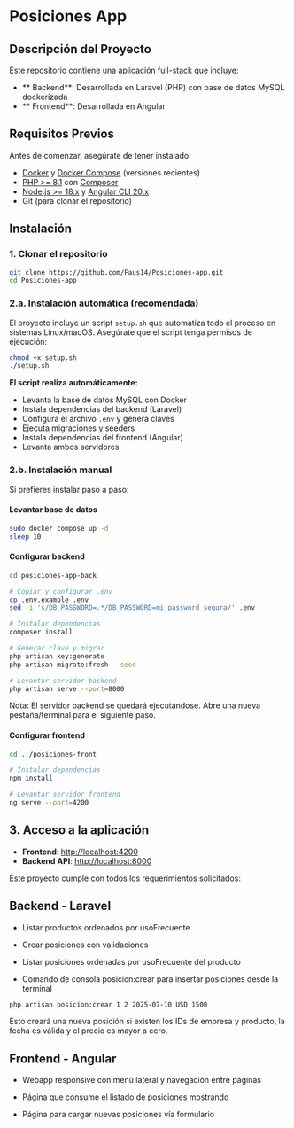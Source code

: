# Posiciones App


## Descripción del Proyecto

Este repositorio contiene una aplicación full-stack que incluye:

- ** Backend**: Desarrollada en Laravel (PHP) con base de datos MySQL dockerizada
- ** Frontend**: Desarrollada en Angular

## Requisitos Previos

Antes de comenzar, asegúrate de tener instalado:

- [Docker](https://www.docker.com/) y [Docker Compose](https://docs.docker.com/compose/) (versiones recientes)  
- [PHP >= 8.1](https://www.php.net/) con [Composer](https://getcomposer.org/)  
- [Node.js >= 18.x](https://nodejs.org/) y [Angular CLI 20.x](https://angular.dev/)  
- Git (para clonar el repositorio)

##  Instalación

### 1. Clonar el repositorio

```bash
git clone https://github.com/Faus14/Posiciones-app.git
cd Posiciones-app
```

### 2.a. Instalación automática (recomendada)
El proyecto incluye un script `setup.sh` que automatiza todo el proceso en sistemas Linux/macOS. Asegúrate que el script tenga permisos de ejecución:


```bash
chmod +x setup.sh
./setup.sh
```

**El script realiza automáticamente:**
- Levanta la base de datos MySQL con Docker
- Instala dependencias del backend (Laravel)
- Configura el archivo `.env` y genera claves
- Ejecuta migraciones y seeders
- Instala dependencias del frontend (Angular)
- Levanta ambos servidores

### 2.b. Instalación manual

Si prefieres instalar paso a paso:

#### Levantar base de datos
```bash
sudo docker compose up -d
sleep 10
```

#### Configurar backend
```bash
cd posiciones-app-back

# Copiar y configurar .env
cp .env.example .env
sed -i 's/DB_PASSWORD=.*/DB_PASSWORD=mi_password_segura/' .env

# Instalar dependencias
composer install

# Generar clave y migrar
php artisan key:generate
php artisan migrate:fresh --seed

# Levantar servidor backend
php artisan serve --port=8000
```

Nota: El servidor backend se quedará ejecutándose. Abre una nueva pestaña/terminal para el siguiente paso.

#### Configurar frontend
```bash
cd ../posiciones-front

# Instalar dependencias
npm install

# Levantar servidor frontend
ng serve --port=4200
```

## 3. Acceso a la aplicación

- **Frontend**: [http://localhost:4200](http://localhost:4200)
- **Backend API**: [http://localhost:8000](http://localhost:8000)

Este proyecto cumple con todos los requerimientos solicitados:

## Backend - Laravel
- Listar productos ordenados por usoFrecuente

- Crear posiciones con validaciones

- Listar posiciones ordenadas por usoFrecuente del producto

- Comando de consola posicion:crear para insertar posiciones desde la terminal

```bash
php artisan posicion:crear 1 2 2025-07-10 USD 1500
```

Esto creará una nueva posición si existen los IDs de empresa y producto, la fecha es válida y el precio es mayor a cero.


## Frontend - Angular
- Webapp responsive con menú lateral y navegación entre páginas

- Página que consume el listado de posiciones mostrando

- Página para cargar nuevas posiciones vía formulario
